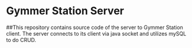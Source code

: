 # Gymmer Station Server
##This repository contains source code of the server to Gymmer Station client. The server connects to its client via java socket and utilizes mySQL to do CRUD.

